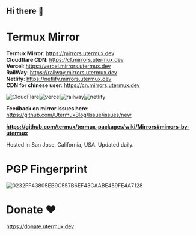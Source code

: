 ## Hi there 👋

# Termux Mirror  

**Termux Mirror**: https://mirrors.utermux.dev  
**Cloudflare CDN**: https://cf.mirrors.utermux.dev  
**Vercel**: https://vercel.mirrors.utermux.dev   
**RailWay**: https://railway.mirrors.utermux.dev   
**Netlify**: https://netlify.mirrors.utermux.dev  
**CDN for chinese user**: https://cn.mirrors.utermux.dev

![CloudFlare](https://avatars.githubusercontent.com/u/314135?s=100&v=4)![vercel](https://avatars.githubusercontent.com/u/14985020?s=100&v=4)![railway](https://avatars.githubusercontent.com/u/66716858?s=100&v=4)![netlify](https://avatars.githubusercontent.com/u/7892489?s=100&v=4)

**Feedback on mirror issues here**: https://github.com/UtermuxBlog/Issue/issues/new  

**https://github.com/termux/termux-packages/wiki/Mirrors#mirrors-by-utermux**

Hosted in San Jose, California, USA. Updated daily.

# PGP Fingerprint

![0232FF43805EB9C557B6EF43CAABE459FE4A7128](https://img.shields.io/badge/PGP-0232%20FF43%20805E%20B9C5%2057B6%20EF43%20CAAB%20E459%20FE4A%207128-green?style=for-the-badge)

# Donate ❤

https://donate.utermux.dev
